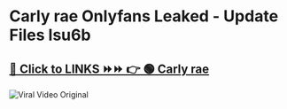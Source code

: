 
 # Carly rae Onlyfans Leaked - Update Files lsu6b

## <h2><a href="https://clipsfans.com/Carly_rae&ref=git">🔗 Click to LINKS ⏩⏩ 👉 🟢 Carly rae </a></h2>

<a href="https://clipsfans.com/Carly_rae&ref=git" rel="nofollow" data-target="animated-image.originalLink"><img src="https://i.ibb.co.com/xMMVF88/686577567.gif" alt="Viral Video Original" style="max-width: 100%; display: inline-block;" data-target="animated-image.originalImage"></a>

